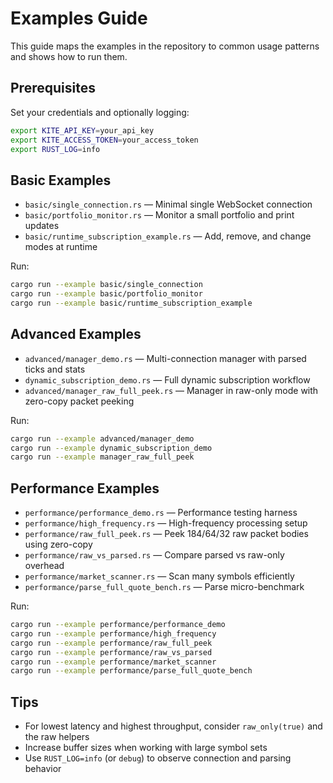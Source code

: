 # Examples Guide

This guide maps the examples in the repository to common usage patterns and shows how to run them.

## Prerequisites

Set your credentials and optionally logging:

```bash
export KITE_API_KEY=your_api_key
export KITE_ACCESS_TOKEN=your_access_token
export RUST_LOG=info
```

## Basic Examples

- `basic/single_connection.rs` — Minimal single WebSocket connection
- `basic/portfolio_monitor.rs` — Monitor a small portfolio and print updates
- `basic/runtime_subscription_example.rs` — Add, remove, and change modes at runtime

Run:

```bash
cargo run --example basic/single_connection
cargo run --example basic/portfolio_monitor
cargo run --example basic/runtime_subscription_example
```

## Advanced Examples

- `advanced/manager_demo.rs` — Multi-connection manager with parsed ticks and stats
- `dynamic_subscription_demo.rs` — Full dynamic subscription workflow
- `advanced/manager_raw_full_peek.rs` — Manager in raw-only mode with zero-copy packet peeking

Run:

```bash
cargo run --example advanced/manager_demo
cargo run --example dynamic_subscription_demo
cargo run --example manager_raw_full_peek
```

## Performance Examples

- `performance/performance_demo.rs` — Performance testing harness
- `performance/high_frequency.rs` — High-frequency processing setup
- `performance/raw_full_peek.rs` — Peek 184/64/32 raw packet bodies using zero-copy
- `performance/raw_vs_parsed.rs` — Compare parsed vs raw-only overhead
- `performance/market_scanner.rs` — Scan many symbols efficiently
- `performance/parse_full_quote_bench.rs` — Parse micro-benchmark

Run:

```bash
cargo run --example performance/performance_demo
cargo run --example performance/high_frequency
cargo run --example performance/raw_full_peek
cargo run --example performance/raw_vs_parsed
cargo run --example performance/market_scanner
cargo run --example performance/parse_full_quote_bench
```

## Tips

- For lowest latency and highest throughput, consider `raw_only(true)` and the raw helpers
- Increase buffer sizes when working with large symbol sets
- Use `RUST_LOG=info` (or `debug`) to observe connection and parsing behavior
